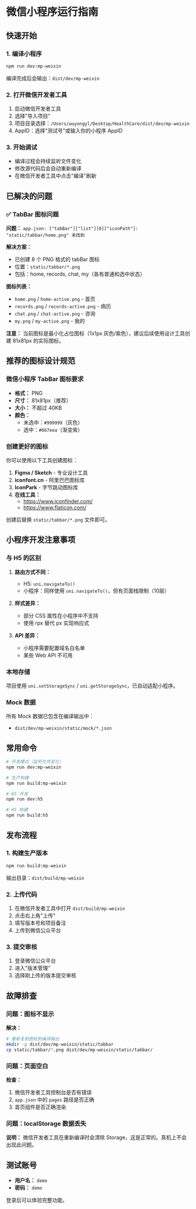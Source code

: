 # 微信小程序运行指南

## 快速开始

### 1. 编译小程序

```bash
npm run dev:mp-weixin
```

编译完成后会输出：`dist/dev/mp-weixin`

### 2. 打开微信开发者工具

1. 启动微信开发者工具
2. 选择"导入项目"
3. 项目目录选择：`/Users/wuyongyl/Desktop/HealthCare/dist/dev/mp-weixin`
4. AppID：选择"测试号"或输入你的小程序 AppID

### 3. 开始调试

- 编译过程会持续监听文件变化
- 修改源代码后会自动重新编译
- 在微信开发者工具中点击"编译"刷新

## 已解决的问题

### ✅ TabBar 图标问题

**问题：** `app.json: ["tabBar"]["list"][0]["iconPath"]: "static/tabbar/home.png" 未找到`

**解决方案：**
- 已创建 8 个 PNG 格式的 tabBar 图标
- 位置：`static/tabbar/*.png`
- 包括：home, records, chat, my（各有普通和选中状态）

**图标列表：**
- `home.png` / `home-active.png` - 首页
- `records.png` / `records-active.png` - 病历
- `chat.png` / `chat-active.png` - 咨询
- `my.png` / `my-active.png` - 我的

**注意：** 当前图标是最小化占位图标（1x1px 灰色/紫色），建议后续使用设计工具创建 81x81px 的实际图标。

## 推荐的图标设计规范

### 微信小程序 TabBar 图标要求

- **格式：** PNG
- **尺寸：** 81x81px（推荐）
- **大小：** 不超过 40KB
- **颜色：**
  - 未选中：`#999999`（灰色）
  - 选中：`#667eea`（渐变紫）

### 创建更好的图标

你可以使用以下工具创建图标：

1. **Figma / Sketch** - 专业设计工具
2. **iconfont.cn** - 阿里巴巴图标库
3. **IconPark** - 字节跳动图标库
4. **在线工具：**
   - https://www.iconfinder.com/
   - https://www.flaticon.com/

创建后替换 `static/tabbar/*.png` 文件即可。

## 小程序开发注意事项

### 与 H5 的区别

1. **路由方式不同：**
   - H5: `uni.navigateTo()`
   - 小程序：同样使用 `uni.navigateTo()`，但有页面栈限制（10层）

2. **样式差异：**
   - 部分 CSS 属性在小程序中不支持
   - 使用 rpx 替代 px 实现响应式

3. **API 差异：**
   - 小程序需要配置域名白名单
   - 某些 Web API 不可用

### 本地存储

项目使用 `uni.setStorageSync` / `uni.getStorageSync`，已自动适配小程序。

### Mock 数据

所有 Mock 数据已包含在编译输出中：
- `dist/dev/mp-weixin/static/mock/*.json`

## 常用命令

```bash
# 开发模式（监听文件变化）
npm run dev:mp-weixin

# 生产构建
npm run build:mp-weixin

# H5 开发
npm run dev:h5

# H5 构建
npm run build:h5
```

## 发布流程

### 1. 构建生产版本

```bash
npm run build:mp-weixin
```

输出目录：`dist/build/mp-weixin`

### 2. 上传代码

1. 在微信开发者工具中打开 `dist/build/mp-weixin`
2. 点击右上角"上传"
3. 填写版本号和项目备注
4. 上传到微信公众平台

### 3. 提交审核

1. 登录微信公众平台
2. 进入"版本管理"
3. 选择刚上传的版本提交审核

## 故障排查

### 问题：图标不显示

**解决：**
```bash
# 重新复制图标到编译输出
mkdir -p dist/dev/mp-weixin/static/tabbar
cp static/tabbar/*.png dist/dev/mp-weixin/static/tabbar/
```

### 问题：页面空白

**检查：**
1. 微信开发者工具控制台是否有错误
2. `app.json` 中的 `pages` 路径是否正确
3. 首页组件是否正确渲染

### 问题：localStorage 数据丢失

**说明：** 微信开发者工具在重新编译时会清除 Storage，这是正常的。真机上不会出现此问题。

## 测试账号

- **用户名：** `demo`
- **密码：** `demo`

登录后可以体验完整功能。
